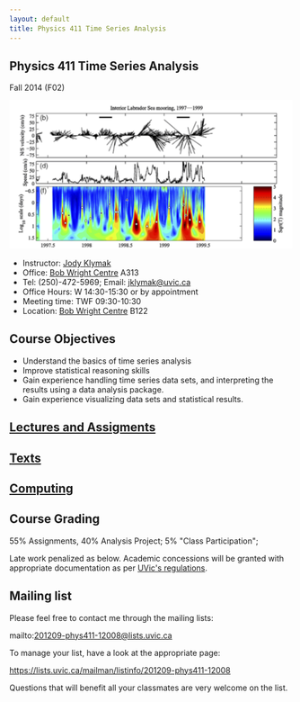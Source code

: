 ```yaml
---
layout: default
title: Physics 411 Time Series Analysis
---
```


## Physics 411 Time Series Analysis

Fall 2014 (F02)

![Lilly et al 2003](./figs/LillyEtAl03Fig14Small.png)


  - Instructor: [Jody Klymak](http://web.uvic.ca/~jklymak)
  - Office: [Bob Wright Centre](http://www.uvic.ca/buildings/sci.html) A313
  - Tel: (250)-472-5969; Email: [jklymak@uvic.ca](mailto:jklymak@uvic.ca)
  - Office Hours: W 14:30-15:30 or by appointment 
  - Meeting time:  TWF 09:30-10:30
  - Location:  [Bob Wright Centre](http://www.uvic.ca/buildings/sci.html) B122 

## Course Objectives ##

  - Understand the basics of time series analysis
  - Improve statistical reasoning skills
  - Gain experience handling time series data sets, and interpreting the results using a data analysis package.
  - Gain experience visualizing data sets and statistical results. 

## [Lectures and Assigments](./Lectures/)


## [Texts](./Texts/)

## [Computing](./Computing/)

## Course Grading

55% Assignments, 40% Analysis Project; 5% "Class Participation";

Late work penalized as below.  Academic concessions will be granted
with appropriate documentation as per [UVic's regulations](http://registrar.uvic.ca/undergrad/records/documents/def.html). 


## Mailing list

Please feel free to contact me through the mailing lists:

mailto:201209-phys411-12008@lists.uvic.ca

To manage your list, have a look at the appropriate page:

https://lists.uvic.ca/mailman/listinfo/201209-phys411-12008

Questions that will benefit all your classmates are very welcome on
the list. 








